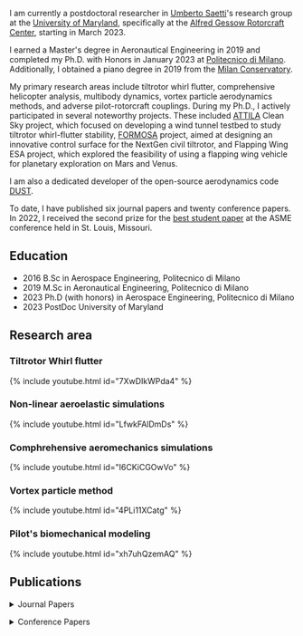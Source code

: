 I am currently a postdoctoral researcher in [Umberto Saetti](https://umbertosaetti.com/)'s research group at the [University of Maryland](https://umd.edu/), specifically at the [Alfred Gessow Rotorcraft Center](http://www.agrc.umd.edu/), starting in March 2023. 

I earned a Master's degree in Aeronautical Engineering in 2019 and completed my Ph.D. with Honors in January 2023 at [Politecnico di Milano](https://www.polimi.it/). Additionally, I obtained a piano degree in 2019 from the [Milan Conservatory](https://www.consmilano.it/).

My primary research areas include tiltrotor whirl flutter, comprehensive helicopter analysis, multibody dynamics, vortex particle aerodynamics methods, and adverse pilot-rotorcraft couplings.
During my Ph.D., I actively participated in several noteworthy projects. 
These included [ATTILA](https://www.attila-project.eu/) Clean Sky project, which focused on developing a wind tunnel testbed to study tiltrotor whirl-flutter stability, [FORMOSA](https://www.formosa-project.eu/) project, aimed at designing an innovative control surface for the NextGen civil tiltrotor, and Flapping Wing ESA project, which explored the feasibility of using a flapping wing vehicle for planetary exploration on Mars and Venus.

I am also a dedicated developer of the open-source aerodynamics code [DUST](https://public.gitlab.polimi.it/DAER/dust). 

To date, I have published six journal papers and twenty conference papers. In 2022, I received the second prize for the [best student paper](https://www.aero.polimi.it/it/magazine/asme-idetc-msndc-alessandro-cocco-awarded-second-best-student-paper) at the ASME conference held in St. Louis, Missouri.

## Education 
- 2016 B.Sc in Aerospace Engineering, Politecnico di Milano
- 2019 M.Sc in Aeronautical Engineering, Politecnico di Milano
- 2023 Ph.D (with honors) in Aerospace Engineering, Politecnico di Milano 
- 2023 PostDoc University of Maryland

## Research area 
### Tiltrotor Whirl flutter

{% include youtube.html id="7XwDIkWPda4" %} 


 
### Non-linear aeroelastic simulations

{% include youtube.html id="LfwkFAlDmDs" %} 



### Comphrehensive aeromechanics simulations

{% include youtube.html id="I6CKiCGOwVo" %} 


### Vortex particle method 

{% include youtube.html id="4PLi11XCatg" %} 


### Pilot's biomechanical modeling 

{% include youtube.html id="xh7uhQzemAQ" %} 


## Publications 
<p>
<details>

  <summary markdown="span">Journal Papers</summary>

- Tamer, Aykut; Zanoni, Andrea; Muscarello, Vincenzo; Cocco, Alessandro; Quaranta, Giuseppe; Masarati, Pierangelo;  <i>Biodynamic modeling techniques for rotorcraft comfort evaluation</i> Aerotecnica Missili & Spazio 98  147-158 2019 Springer International Publishing, <a href="https://re.public.polimi.it/bitstream/11311/1091208/4/TAMEA_OA_02-19.pdf"><b>[PDF]</b></a><br><br>

- Zanoni, Andrea*; Cocco, Alessandro*; Masarati, Pierangelo;  <i>Multibody dynamics analysis of the human upper body for rotorcraft–pilot interaction</i> Nonlinear dynamics 102  1517-1539 2020 Springer Netherlands, <a href="https://link.springer.com/content/pdf/10.1007/s11071-020-06005-7.pdf?pdf=button"><b>[PDF]</b></a><br><br>

- Tamer, Aykut; Zanoni, Andrea; Cocco, Alessandro; Masarati, Pierangelo;  <i>A generalized index for the assessment of helicopter pilot vibration exposure</i> Vibration 4 1 133-150 2021 MDPI, <a href="https://www.mdpi.com/2571-631X/4/1/12/pdf"><b>[PDF]</b></a><br><br>

- Tamer, Aykut; Zanoni, Andrea; Cocco, Alessandro; Masarati, Pierangelo;  <i>A numerical study of vibration-induced instrument reading capability degradation in helicopter pilots</i> CEAS Aeronautical Journal 12  427-440 2021 Springer Vienna, <a href="https://link.springer.com/content/pdf/10.1007/s13272-021-00516-8.pdf?pdf=button"><b>[PDF]</b></a><br><br>

- Savino, Alberto*; Cocco, Alessandro*; Zanotti, Alex; Tugnoli, Matteo; Masarati, Pierangelo; Muscarello, Vincenzo;  <i>Coupling mid-fidelity aerodynamics and multibody dynamics for the aeroelastic analysis of rotary-wing vehicles</i> Energies 14 21 6979 2021 MDPI, <a href="https://www.mdpi.com/1996-1073/14/21/6979/pdf?version=1635137098
"><b>[PDF]</b></a><br><br>

- Cocco, Alessandro; Mazzetti, Stefano; Masarati, Pierangelo; Hoff, Stefan van’t; Timmerman, Bart;  <i>Numerical Whirl–Flutter analysis of a tiltrotor semi-span wind tunnel model</i> CEAS Aeronautical Journal 13 4 923-938 2022 Springer Vienna, <a href="https://link.springer.com/content/pdf/10.1007/s13272-022-00605-2.pdf?pdf=button
"><b>[PDF]</b></a><br><br>

- Chebac, Riccardo; Vanoni, Fabio; Porta, Alessandro; Campi, Fabrizio; Cocco, Alessandro; Barella, Silvia; Gruttadauria, Andrea;  <i>A multidisciplinary approach to optimizing the mechanical characterization and dismantling of nuclear-grade graphite</i> Carbon Trends 10  100253 2023 Elsevier, <a href="https://www.sciencedirect.com/science/article/pii/S2667056923000081"><b>[PDF]</b></a><br><br>



</details>
</p>
<p>
<details>

  <summary markdown="span">Conference Papers</summary>

- Tamer, A; Zanoni, A; Cocco, A; Masarati, P., <i>Visual Performance Evaluation Of Helicopter Pilots In Vibrating Cockpit</i>. ASME 2019 International Design Engineering Technical Conferences and Computers and Information in Engineering Conference (IDETC/CIE 2019). <a href="https://watermark.silverchair.com/v006t09a038-detc2019-97525.pdf?token=AQECAHi208BE49Ooan9kkhW_Ercy7Dm3ZL_9Cf3qfKAc485ysgAABMwwggTIBgkqhkiG9w0BBwagggS5MIIEtQIBADCCBK4GCSqGSIb3DQEHATAeBglghkgBZQMEAS4wEQQMxZrNvXkXSz-ZqfhTAgEQgIIEf_Ev-o_DEtoT0P5RthTaWIiWOO88T8VmHKpEW5VSlDHk43WWGx5VE7w9QD9WIL7yLDt0aQKqC9WJVvbviHEzykp6KyMwgVssCZY19Z6UY0Wvi8TilHs28wYEELRU29Mdn13R2pBY0Bj4aoyZgAtpbXeOHwq40_IXvqW5SIhUf7b7wlDYd66OOjZjSrAcDuCvOnXQJlcFQV0v9GEiMWfn1YzwdMFjzJNwsvIMyMTtSc6ZEPPBmxzdLZ_RpAysV64mqxhDNW3EZvvimmKEyBJrVB2G0RbXOyCn8UkRln1y27W8nZBNW74Gop5HNi7CfANptKUb-enWqV2C6F2CU5HoniN6s6ykYArTyKAkMy_fW6644CFEONHgxudRQEeD6M3kx55mT2wwhFh19_e8wMCQRDerTzCHkKFMh3SS25V0Vc552tjmPNKsvS5Sn9eOsClX3ZNhbz6vgZ2djVFww7H7gWQV--JY9Tppom3-8duuGKkNapy_8OPiXxHBNu22GvwxgQ4dJflNTKCN-bcQKJZ834wb_Tsfq-wIMJmxd2s1k8QG3tXHXWmBGNW9qI8wvxCwf-NLzLjc3UtAmksNarO-zEJ0Hcofe7DQzdzz7Dw5xyNlkcZ3Fu7P2POhXj3cBrnlJeh5JPnBopDLcUvi1bnRlf37C8t5CtJucPpb_BF9soK48dZ9lfUiOtGgpwFzRe63WTni7MikBL-nDW2O5ZbjoL5NhL9AUEh9OLQwviURBc0BPiILRjUV284RvLW60jj5mbAHKcL7MGkKchYTX1ZYu_mx6XXMMGillARzjJS98aoftYsNnlxloG5eG7L84AR4nZyR0MbPWLLUf-4qGBXkPhQF0zsF3vXQ-GRPwWDSuYp0HmFAuyxXLpNUHlGEo4CmXlRQQqtTFBttidIlobUbR_L3HxKqMg7ftdR5nXcpb6d3rktXZeIkU8V-XBWIkeJkUlJKKwahF7J5yWCoXd3DTjbTLCyDbmZnE4-2zaMibzIz1ykhzqrYfOA3aX3vkOHLv6x9sSpe_vdn8o4G72uG-dMxb2n1ME_V5CAarlZGB8GzCi0mELy7iS_i_bErAkYdtLl6qU2NQ9gdDSd4HXnRbVEAxq9-TyLqmeOGScgZwZu4luCEf6SFBfnlRWdCPvg9S_Vxdh2gJo1smb8dKqy6tJRymm5nIxu2vGm-cgfuz8UJITExR3a_7ND-dXjfSEZ-mGsHRvBlpkssDv8DCBjCFaJDs3IcOTfwzvyUO5Mjk0O6VzGTRlTTsWNgdGB00JkzSVi4Ixt-aPe4GcEZtuV7Sfd2TRfVDF2w26gUx08BAEEWNvDvT8AOanpQCW-yoPFAMHvASErbg8rc9-zlDwmumLde5Uv8BCHO2EpdFnTKVsZZEJHSLbvo_ihzeM41ElZ5gWpWfUUid3eJ02nmf8ul1LS8PJdn1dT0Z_vxWeE3ABjagxiGQshvqJ8jpaXQxAe4-bA8oklmHAJZ02nVvSMCjua2dw4Uygl-_fPJOlDdiyNsLk6G7tb8qzdJ2mvlb0Zt
"><b>[PDF]</b></a><br><br>

- Tamer, Aykut; Zanoni, Andrea; Cocco, Alessandro; Masarati, Pierangelo; <i>Generalized Measure of Vibration Exposure for Helicopter Pilots</i>.45th European Rotorcraft Forum, Warsaw, Poland, 17-20 September, 2019. <a href="https://re.public.polimi.it/bitstream/11311/1111943/1/TAMEA03-19.pdf"><b>[PDF]</b></a><br><br>

- Cocco, Alessandro; Zanoni, Andrea; Muscarello, Vincenzo; Masarati, Pierangelo; <i>Effects of Flight Controls and Cockpit Layout Design in Rotorcraft-Pilot Couplings: A Computational Approach</i>.  International Design Engineering Technical Conferences and Computers and Information in Engineering Conference. <a href="https://watermark.silverchair.com/v002t02a032-detc2020-22304.pdf?token=AQECAHi208BE49Ooan9kkhW_Ercy7Dm3ZL_9Cf3qfKAc485ysgAABMwwggTIBgkqhkiG9w0BBwagggS5MIIEtQIBADCCBK4GCSqGSIb3DQEHATAeBglghkgBZQMEAS4wEQQMy4P8LM1xm0DN-svsAgEQgIIEf8wUGNfNjk3sxUjZUot7fyK4Gk3VjdkH1U3Niaz2RID1br9hJSU4eZLrrDn15DUsK1-wwkVIZjow90bzVMnr2GdUOAYc4GWfjUlTGxEoG6z15yvmaqjKyhoXEr4lPSPNiocv6i07R-2DkJw9SUItAIJ5FOsJ0zg164Pd0ZoTynuaE3xlQ4meZL4LN6ogc7G_ZLEja0aF1sSUy6b5Ykhzk5xQ0UFYEQczEP7EbXXcrYbfqjPcapPkFnLarMWIIK5MIG1686GwOy1u3HgiIKGfYXEppY2v8yznnMuPmCsR7Fkk9pvYj6ZDD96z_-V8jTCLvadK9_V7JHI9Hyhxse-z6omHRQj6tPlcqtHaEn7Ydqav7KbAduKY4c_B_UMjHBxNo1RRKXHZr1-8qGJNss0NpORKFLBm81sfd85Oya3vFCrX5nygD37MRkli2_DarDjFYMrGDrrRwLqWvCfg-RQBVadaG0KD2HTzaA_K1rOsqZ8B-rvElgkHDMNnKLIWvLwEz80YZmLs93tDA2e7Czryt1ocoTBjPBBWNhCuPGg5_VBzEOObC_H_1hQGlOAkMfZH4ZxDb2L-7KCOAJ7gR4vhijHK71thAaGTYVD2BAXrQpQ-bPAa9nqPIW-BLJ8mPN9WJhG5GJ8u7Z5FL6LwB72vG-_fIN-nWjVwkPL443vA5ZvHu48xocdmwPhc9qOb-Bq93-dwKQVE1SHnv_naWWdSmNYVp_yfi8a3XLHo3FcLM4kGJW9DUqlOtYvSMyvrSJFCEeSGis5RPnh8XH1WCajpeSX70d6EMhplg0laFryiqNRW1tEPyWREDr2UyqeV3NoPCBcWu9dhvnSxMO5FXhCAeepwP-VKb9vsyXA0fd4JmpCTBnhkj_ZFGoxame6nQeF0w8YZUwmn-yATOxJX78ZX3TsPDqHLzO9wyuCtHL5YE-GGlEIKcsRcUcB_-087c8mas73d7oN5rdpoIperSkbwKu9RY3NZlxh7Qx38yamvKV6wt7Ta97KUzazWUbE0VtbUxMg09LJEeUn6S19mcPqciII7kV8y5py6CXJA4Dyb1TUcxYO4YDNEutnKd1ljyNYkSBEoecYQCt3zOX_sTxugPgPPrRairlw9GqReXnglbNskGxt1nhRr1wna_Lbwvx1utRIVDkSgEK_JruiwPC_rKrWU-dEgvRQaYCkTs135-txaKQtRHWdU6WqiwxjUxUSrjn_W6IL5xzgLNm0Sg7cHZbpiix20Ql0kCHaXK6AW0E-oww81yjlaBjPfMAk3pv62sA9zP-2bISIHnWgaeO4P8uFQv6P2E7YCaL766KVrSYxd6u-lYq6MnrFXADZoYkbnORzSw0DrjBBMBF4zowadHUg0vgYfj_vWEnLcC8GO0J7YO9j-4iSUupsfKAeFE0mdWKqBWkNXmT_ruwwRLUBcA5sv5Kg6Wg3q-8kvX3auH-r4YDHrwxoLCKwydbGozy8zdta7XxUdBlkSMOTfEvdKGKHy-YD9N9VOGkJYy13tCRaWO65aa1JvcxSairEoSHA3
"><b>[PDF]</b></a><br><br>

- Cocco, A; Savino, A; Montagnani, D; Tugnoli, M; Guerroni, F; Palazzi, M; Zanoni, A; Zanotti, A; Muscarello, V; <i>Simulation of Tiltrotor Maneuvers by a Coupled Multibody-Mid Fidelity Aerodynamic Solver</i>. 46th European Rotorcraft Forum (ERF 2020). <a href="https://re.public.polimi.it/bitstream/11311/1146478/1/COCCA02-20.pdf"><b>[PDF]</b></a><br><br>

- Guerroni, Federico; Cocco, Alessandro; Zanoni, Andrea; Masarati, Pierangelo; <i> Uncertainty quantification of tiltrotor whirl flutter aeroelastic stability from multibody analysis</i>. 46th European Rotorcraft Forum (ERF 2020). <a href="https://re.public.polimi.it/bitstream/11311/1146547/1/GUERF01-20.pdf"><b>[PDF]</b></a><br><br>

- Zanoni, Andrea; Cocco, Alessandro; Masarati, Pierangelo; <i> Numerical Investigation on the Role of Control Inceptors Layout in Rotorcraft-Pilot Couplings</i>. 77th International Annual Forum Vertical Flight Society.

- Cocco, Alessandro; Savino, Alberto; Zanotti, Alex; Zanoni, Andrea; Masarati, Pierangelo; Muscarello, Vincenzo; <i> Coupled multibody-mid fidelity aerodynamic solver for tiltrotor aeroelastic simulation</i>. 9th International Conference on Computational Methods for Coupled Problems in Science and Engineering, COUPLED PROBLEMS 2021. <a href="https://re.public.polimi.it/bitstream/11311/1177598/1/COCCA01-21.pdf"><b>[PDF]</b></a><br><br>

- Cocco, Alessandro; Mazzetti, Stefano; van’t Hoff, Stefan; Timmerman, Bart; Masarati, Pierangelo; <i> Aeroelastic simulation for stability analysis of a tiltrotor semi-span model</i>. 26th Conference of the Italian Association of Aeronautics and Astronautics (AIDAA 2021).

- Cocco, Alessandro; Masarati, Pierangelo; van’t Hoff, Stefan; Timmerman, Bart; <i> Tiltrotor whirl flutter analysis in support of NGCTR aeroelastic wind tunnel model design</i>. 47th European Rotorcraft Forum (ERF 2021). <a href="https://re.public.polimi.it/bitstream/11311/1183862/1/COCCA03-21.pdf"><b>[PDF]</b></a><br><br>

- Savino, Alberto; Cocco, Alessandro; Zanoni, Andrea; Zanotti, Alex; Muscarello, Vincenzo; <i> A Coupled Multibody-Mid Fidelity Aerodynamic Tool for the Simulation of Tiltrotor Manoeuvres</i>. 47th European Rotorcraft Forum (ERF 2021). <a href="https://re.public.polimi.it/bitstream/11311/1183864/1/SAVIA01-21.pdf"><b>[PDF]</b></a><br><br>

- Marchesoli, D; Garbo, P; Cocco, A; Zanoni, A; <i> The Role of the Short-Range Stiffness in Pilot Biodynamic Response Characterization</i>. 26th Conference of the Italian Association of Aeronautics and Astronautics (AIDAA 2021). <a href="https://www.mdpi.com/1996-1073/14/21/6979"><b>[PDF]</b></a><br><br>

- Savino, A; Cocco, A; Zanoni, A; De Gaspari, A; Zanotti, Alex; Cardoso, J; Carvalhais, D; Muscarello, V; <i> Design and optimization of innovative tiltrotor wing control surfaces through coupled multibody-mid-fidelity aerodynamics simulations</i>. 78th International Annual Forum Vertical Flight Society. <a href="https://www.mdpi.com/1996-1073/14/21/6979"><b>[PDF]</b></a><br><br>

- Zanoni, A; Cocco, A; Marchesoli, D; Talamo, C; Masarati, P; Colombo, F; Kemp, S; Fosco, E; <i> Pilot Biomechanics for the Definition of a Rotorcraft-Pilot Interaction Experiment</i>. 78th International Annual Forum Vertical Flight Society. <a href="https://www.mdpi.com/1996-1073/14/21/6979"><b>[PDF]</b></a><br><br>

- Cocco, Alessandro; Savino, Alberto; Masarati, Pierangelo; <i> Flexible multibody model of a complete tiltrotor for aeroservoelastic analysis</i>. International Design Engineering Technical Conferences and Computers and Information in Engineering Conference. <a href="https://watermark.silverchair.com/v009t09a026-detc2022-89734.pdf?token=AQECAHi208BE49Ooan9kkhW_Ercy7Dm3ZL_9Cf3qfKAc485ysgAABMwwggTIBgkqhkiG9w0BBwagggS5MIIEtQIBADCCBK4GCSqGSIb3DQEHATAeBglghkgBZQMEAS4wEQQMWBHuLzCG1pDeUQVfAgEQgIIEfyyiC1iSHZrGkPWhK9mIyl4JzAh-62rvVluYU6Nl0bVRxvh-khiy5-U73P3PpsrmkN96S23LVG8Bo2iEWtQYinnkX8AVa4RyBZOgI7sTrDyyae4zKM5IwDg-Zj1WiC6-xXttWWyrC6KC8HzNx9lR8jc8NvQnnWdft6kL55msdhQPY6BvqMecL3PeGnRfgGP2sjliFHgyCT1m8ABQ__sVO-UaPew3NTbaC6XpC7_293XgcKYIqff61eFSCrK5bY5_OMnttpz1aFmUB4L935nYqZwpRqcmQWHrrKF7xm-YhdA04xgxpvUX0PsfjdjgXM0RsyTTn0BmAV1vX7Gt21nyU-U5aH1o6W3bXcULASPtQa5nJBqAzxS7AZI_Ci-BL2D4t6abgTeu4JlQV3lN3j49NHMN2MkGl5qJYnD3H7jSxXXLd23Ts-aAv3fgsiGJTWX7D7PUGS0gywHYhCVUHJEVTP8_Krh9DyZP8wYwL7t9r3nxMM84I-8P85jekPW5Pebrf_2t6XUv8n6jn2De1UScIUZbcJztsdEi73hK-5ZM76YddTqHG_ePT4jN3JSXjboU0SO11b4A81fcAM98-NYqMaQmKmjs5i2tjz6Z5Sb7S_D-O2D3W1vkgZaxfKf2cLotaIAmPwAJMcW7wCBDy6IBCdbx2Ot3PtRfr7qSUdEEkngTgWQGk2XqwZ7w9siLYvU9Gx6NtRSlbsIhhLrPH_xRNR_EmyTzDKAv_sS9ACW8W5NkXXMHM9e8sDUCkNj_OV0muGBtkBwMfHR7iwVPlXyExkBOD7R5Kfsw3IN1D71zel7OQDr3rkRSJ7ndG2nulkfE-YSKAmPbtfOqtNk0qHX1nZpkPZ7iL8RiBhPtI2Z8ANs_QiG2O8Giw-EzWBJEvijZqV518G2bXVrY0HYPC6VMgsZdIc-R2KUT2JhkmCeaq7f6Ash0oG8ZYiZVSf2yI4sRIaUMRnNxEKZ32qDrNISKCsKLLZSq1JcJpZ0XUyIo3OkBtKZZlfDl1tecp9IzaKxBZfNK9goazkT-qnDzYLSjU9KtZy1GzLVdqCFJskEUJpXIpdA0u_HT_bCyBkMFOsYasejfSgTyj5JYChLo0LXkLmBL5wegsEDLYHvb1vSLWMOa_v2gPOY3z1KiZSYAIg1XNzO00kNTng8irIJ3UUYjMLdlpUkwpss-sHmO0e4GMfSKhjVr3wLRPKbDiUvXu3C3DkHPJ5LeHLzs54yHqjvnAp2LYGIGkp5YPt4ccttqcGv0mrhLA0Gs2zxUcrtfQcq2jr_eWFKOG_qpXb1vbbMaVnGj-31WDTC7qZBQMbymoLj7veuNA6NpkgjbMFnMvFkjS3XSsK1CxAq7oG-jmZSMV4T4rX-dB_FJrSQNZm1Cf8i8eHYtwGpkv3Hm9cV7a1xG-TQtUEBX0IHZ6gFJVc7v7ScWIdfyXnG6N7IJcH1KCvJIZsV0Ex7aqOLjEb6cfdEeXJpShx_iQmaxZFVENk7c_Lp8MKYh1vkiWYFw3GsmFyIV8qfHcnT0c66gyBZiuL5X"><b>[PDF]</b></a><br><br>

- Cassoni, Gianni; Cocco, Alessandro; Tamer, Aykut; Zanoni, Andrea; Masarati, Pierangelo; <i> Tiltrotor whirl-flutter stability investigation using Lyapunov characteristic exponents and multibody dynamics</i>. 48th European Rotorcraft Forum (ERF 2022). <a href="https://re.public.polimi.it/bitstream/11311/1220940/1/CASSG02-22.pdf"><b>[PDF]</b></a><br><br>

- Cocco, Alessandro; Colli, Andrea; Savino, Alberto; Masarati, Pierangelo; Zanotti, Alex; <i> A non-linear unsteady vortex lattice method for aeroelastic rotor loads evaluation</i>.48th European Rotorcraft Forum (ERF 2022). <a href="https://re.public.polimi.it/bitstream/11311/1220826/1/COCCA04-22.pdf"><b>[PDF]</b></a><br><br>

- Savino, Alberto; Cocco, Alessandro; Zanotti, Alex; Muscarello, Vincenzo; <i> Numerical investigation of wing-propeller aerodynamic interaction through a vortex particle-based aerodynamic solver</i>. 48th European Rotorcraft Forum (ERF 2022). <a href="https://re.public.polimi.it/bitstream/11311/1220823/1/SAVIA02-22.pdf"><b>[PDF]</b></a><br><br>

- Cocco, Alessandro; Savino, Alberto; Zanoni, Andrea; Masarati, Pierangelo; <i>Comprehensive simulation of a complete tiltrotor with pilot-in-the-loop for whirl-flutter stability analysis</i>. 48th European Rotorcraft Forum (ERF 2022). <a href="https://re.public.polimi.it/bitstream/11311/1220824/1/COCCA03-22.pdf"><b>[PDF]</b></a><br><br>

- van't Hoff, Stefan; van Vilsteren, Jelmer; Cocco, Alessandro; Masarati, Pierangelo; <i>Design of a Tiltrotor Semi-Span Wind Tunnel Model for Whirl Flutter Investigations</i>. AIAA Scitech 2023 Forum. <a href="https://re.public.polimi.it/bitstream/11311/1228093/3/VANTS_OA_01-23.pdf"><b>[PDF]</b></a><br><br>

- Saetti, Umberto; Cocco, Alessandro; Manjhi, Ashish K; Horn, Joseph F; <i> Implementation and Linearization of a State-Space Free Wake Model with a Near-Wake Vortex Lattice Model</i>. 79th Vertical Flight Society Annual Forum and Technology Display, FORUM 2023.

</details>
</p>




